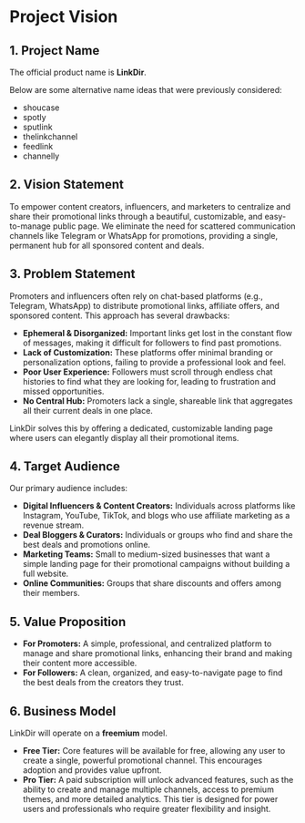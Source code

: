# Project Vision

## 1. Project Name

The official product name is **LinkDir**.

Below are some alternative name ideas that were previously considered:
*   shoucase
*   spotly
*   sputlink
*   thelinkchannel
*   feedlink
*   channelly

## 2. Vision Statement

To empower content creators, influencers, and marketers to centralize and share their promotional links through a beautiful, customizable, and easy-to-manage public page. We eliminate the need for scattered communication channels like Telegram or WhatsApp for promotions, providing a single, permanent hub for all sponsored content and deals.

## 3. Problem Statement

Promoters and influencers often rely on chat-based platforms (e.g., Telegram, WhatsApp) to distribute promotional links, affiliate offers, and sponsored content. This approach has several drawbacks:

*   **Ephemeral & Disorganized:** Important links get lost in the constant flow of messages, making it difficult for followers to find past promotions.
*   **Lack of Customization:** These platforms offer minimal branding or personalization options, failing to provide a professional look and feel.
*   **Poor User Experience:** Followers must scroll through endless chat histories to find what they are looking for, leading to frustration and missed opportunities.
*   **No Central Hub:** Promoters lack a single, shareable link that aggregates all their current deals in one place.

LinkDir solves this by offering a dedicated, customizable landing page where users can elegantly display all their promotional items.

## 4. Target Audience

Our primary audience includes:

*   **Digital Influencers & Content Creators:** Individuals across platforms like Instagram, YouTube, TikTok, and blogs who use affiliate marketing as a revenue stream.
*   **Deal Bloggers & Curators:** Individuals or groups who find and share the best deals and promotions online.
*   **Marketing Teams:** Small to medium-sized businesses that want a simple landing page for their promotional campaigns without building a full website.
*   **Online Communities:** Groups that share discounts and offers among their members.

## 5. Value Proposition

*   **For Promoters:** A simple, professional, and centralized platform to manage and share promotional links, enhancing their brand and making their content more accessible.
*   **For Followers:** A clean, organized, and easy-to-navigate page to find the best deals from the creators they trust.

## 6. Business Model

LinkDir will operate on a **freemium** model.

*   **Free Tier:** Core features will be available for free, allowing any user to create a single, powerful promotional channel. This encourages adoption and provides value upfront.
*   **Pro Tier:** A paid subscription will unlock advanced features, such as the ability to create and manage multiple channels, access to premium themes, and more detailed analytics. This tier is designed for power users and professionals who require greater flexibility and insight.
